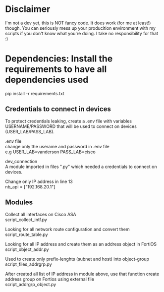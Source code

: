 
# Disclaimer
I'm not a dev yet, this is NOT fancy code. It does work (for me at least!) though. You can seriously mess up your producition environment with my scripts if you don't know what you're doing. I take no responsibility for that :)

# Dependencies: Install the requirements to have all dependencies used

pip install -r requirements.txt

## Credentials to connect in devices

To protect credentials leaking, create a .env file with variables USERNAME/PASSWORD that will be used to connect on devices (USER_LAB/PASS_LAB).</br>

.env file</br>
change only the userame and password in .env file</br>
e.g USER_LAB=vanderson PASS_LAB=cisco</br>

dev_connection</br>
A module imported in files ".py" which needed a credentials to connect on devices.

Change only IP address in line 13</br>
nb_api = ["192.168.20.1"]</br>

## Modules

</b>Collect all interfaces on Cisco ASA</br></b>
script_collect_intf.py

</b>Looking for all network route configuration and convert them </br></b>
script_route_table.py

</b>Looking for all IP address and create them as an address object in FortiOS </br></b>
script_object_addr.py

</b>Used to create only prefix-lenghts (subnet and host) into object-group </br></b>
script_files_addrgrp.py

</b>After created all list of IP address in module above, use that function create address group on Fortios using external file</br></b>
script_addrgrp_object.py
